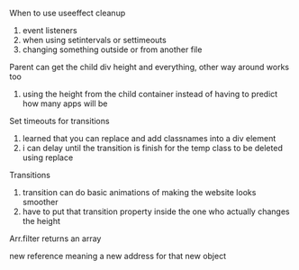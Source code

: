 
When to use useeffect cleanup

1. event listeners
2. when using setintervals or settimeouts
3. changing something outside or from another file

Parent can get the child div height and everything, other way around works too

1. using the height from the child container instead of having to predict how many apps will be

Set timeouts for transitions

1. learned that you can replace and add classnames into a div element
2. i can delay until the transition is finish for the temp class to be deleted using replace

Transitions

1. transition can do basic animations of making the website looks smoother
2. have to put that transition property inside the one who actually changes the height

Arr.filter returns an array

new reference meaning a new address for that new object